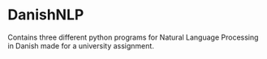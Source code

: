 # DanishNLP
 Contains three different python programs for Natural Language Processing in Danish made for a university assignment.
